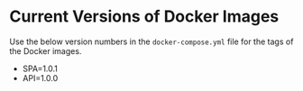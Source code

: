 # Current Versions of Docker Images

Use the below version numbers in the `docker-compose.yml` file for the tags of the Docker images.

* SPA=1.0.1
* API=1.0.0
